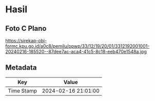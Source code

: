 # Hasil

## Foto C Plano

https://sirekap-obj-formc.kpu.go.id/a0c8/pemilu/ppwp/33/12/19/20/01/3312192001001-20240216-185520--87dee7ac-aca4-41c5-8c18-eeb470e1548a.jpg


## Metadata

| Key        | Value               |
| ---------- | ------------------- |
| Time Stamp | 2024-02-16 21:01:00 |



